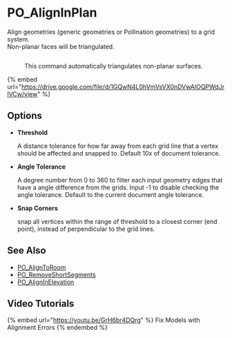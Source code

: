 # PO\_AlignInPlan

Align geometries (generic geometries or Pollination geometries) to a grid system.\
Non-planar faces will be triangulated.

<figure><img src="https://user-images.githubusercontent.com/9031066/211238032-5833de73-ac07-48e7-8bb7-d3289a81649a.gif" alt=""><figcaption><p>This command automatically triangulates non-planar surfaces.</p></figcaption></figure>

{% embed url="https://drive.google.com/file/d/1GQwN4L0hVmVsVX0nDVwAIOQPWdJrlVCw/view" %}

## Options

*   **Threshold**

    A distance tolerance for how far away from each grid line that a vertex should be affected and snapped to. Default 10x of document tolerance.
*   **Angle Tolerance**

    A degree number from 0 to 360 to filter each input geometry edges that have a angle difference from the grids. Input -1 to disable checking the angle tolerance. Default to the current document angle tolerance.
*   **Snap Corners**

    snap all vertices within the range of threshold to a closest corner (end point), instead of perpendicular to the grid lines.

## See Also

* [PO\_AlignToRoom](po_aligntoroom.md)
* [PO\_RemoveShortSegments](po_removeshortsegments.md)
* [PO\_AlignInElevation](po_aligninelevation.md)

## Video Tutorials

{% embed url="https://youtu.be/GrH6br4DQrg" %}
Fix Models with Alignment Errors
{% endembed %}
